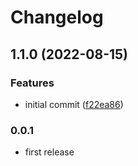 # Changelog


## 1.1.0 (2022-08-15)


### Features

* initial commit ([f22ea86](https://github.com/muhlba91/flutter_optimizely/commit/f22ea862b48ed914decfc5f46247dba9b16ba43f))

### 0.0.1

* first release
